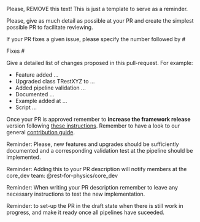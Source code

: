 Please, REMOVE this text! This is just a template to serve as a reminder.

Please, give as much detail as possible at your PR and create the simplest possible PR to facilitate reviewing.

If your PR fixes a given issue, please specify the number followed by #

Fixes #

Give a detailed list of changes proposed in this pull-request. For example:
- Feature added ...
- Upgraded class TRestXYZ to ...
- Added pipeline validation ...
- Documented ...
- Example added at ...
- Script ...


Once your PR is approved remember to **increase the framework release** version following [these instructions](https://rest-for-physics.github.io/rest-advanced/new-release.html#submitting-a-new-rest-official-release). Remember to have a look to our general [contribution guide](https://github.com/rest-for-physics/framework/blob/master/CONTRIBUTING.md).

Reminder: Please, new features and upgrades should be sufficiently documented and a corresponding validation test at the pipeline should be implemented.

Reminder: Adding this to your PR description will notify members at the core_dev team: @rest-for-physics/core_dev

Reminder: When writing your PR description remember to leave any necessary instructions to test the new implementation.

Reminder: to set-up the PR in the draft state when there is still work in progress, and make it ready once all pipelines have suceeded.
